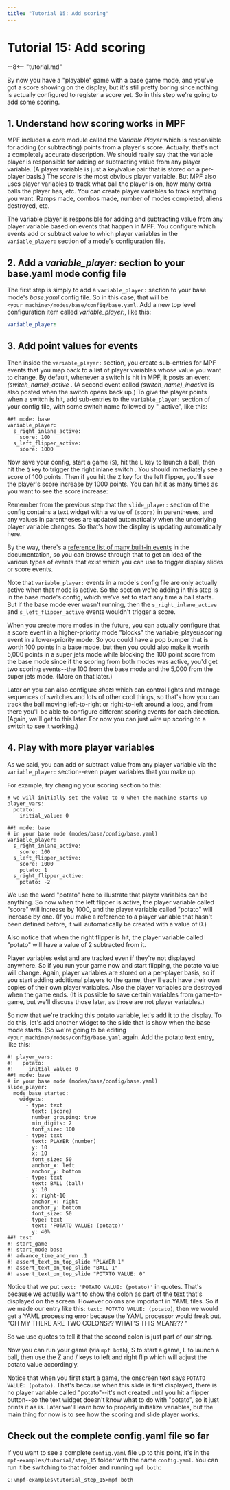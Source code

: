 ```yaml
---
title: "Tutorial 15: Add scoring"
---
```


# Tutorial 15: Add scoring

--8<-- "tutorial.md"

By now you have a "playable" game with a base game mode, and you've
got a score showing on the display, but it's still pretty boring since
nothing is actually configured to register a score yet. So in this step
we're going to add some scoring.

## 1. Understand how scoring works in MPF

MPF includes a core module called the *Variable Player* which is
responsible for adding (or subtracting) points from a player's score.
Actually, that's not a completely accurate description. We should
really say that the variable player is responsible for adding or
subtracting value from any player variable. (A player variable is just a
key/value pair that is stored on a per-player basis.) The *score* is the
most obvious player variable. But MPF also uses player variables to
track what ball the player is on, how many extra balls the player has,
etc. You can create player variables to track anything you want. Ramps
made, combos made, number of modes completed, aliens destroyed, etc.

The variable player is responsible for adding and subtracting value from
any player variable based on events that happen in MPF. You configure
which events add or subtract value to which player variables in the
`variable_player:` section of a mode's configuration file.

## 2. Add a *variable_player:* section to your base.yaml mode config file

The first step is simply to add a `variable_player:` section to your
base mode's *base.yaml* config file. So in this case, that will be
`<your_machine>/modes/base/config/base.yaml`. Add a new top level
configuration item called *variable_player:*, like this:

``` yaml
variable_player:
```

## 3. Add point values for events

Then inside the `variable_player:` section, you create sub-entries for
MPF events that you map back to a list of player variables whose value
you want to change. By default, whenever a switch is hit in MPF, it
posts an event *\(switch_name\)_active* . (A second event called
*\(switch_name\)_inactive* is also posted when the switch opens back
up.) To give the player points when a switch is hit, add sub-entries to
the `variable_player:` section of your config file, with some switch
name followed by "_active", like this:

``` mpf-config
##! mode: base
variable_player:
  s_right_inlane_active:
    score: 100
  s_left_flipper_active:
    score: 1000
```

Now save your config, start a game (`S`), hit the `L` key to launch a
ball, then hit the `Q` key to trigger the right inlane switch . You
should immediately see a score of 100 points. Then if you hit the `Z`
key for the left flipper, you'll see the player's score increase by
1000 points. You can hit it as many times as you want to see the score
increase:

Remember from the previous step that the `slide_player:` section of the
config contains a text widget with a value of `(score)` in parentheses,
and any values in parentheses are updated automatically when the
underlying player variable changes. So that's how the display is
updating automatically here.

By the way, there's a
[reference list of many built-in events](../events/index.md) in the documentation, so you can browse through that to get
an idea of the various types of events that exist which you can use to
trigger display slides or score events.

Note that `variable_player:` events in a mode's config file are only
actually active when that mode is active. So the section we're adding
in this step is in the base mode's config, which we've set to start
any time a ball starts. But if the base mode ever wasn't running, then
the `s_right_inlane_active` and `s_left_flipper_active` events wouldn't
trigger a score.

When you create more modes in the future, you can actually configure
that a score event in a higher-priority mode "blocks" the
variable_player/scoring event in a lower-priority mode. So you could
have a pop bumper that is worth 100 points in a base mode, but then you
could also make it worth 5,000 points in a super jets mode while
blocking the 100 point score from the base mode since if the scoring
from both modes was active, you'd get two scoring events--the 100 from
the base mode and the 5,000 from the super jets mode. (More on that
later.)

Later on you can also configure *shots* which can control lights and
manage sequences of switches and lots of other cool things, so that's
how you can track the ball moving left-to-right or right-to-left around
a loop, and from there you'll be able to configure different scoring
events for each direction. (Again, we'll get to this later. For now you
can just wire up scoring to a switch to see it working.)

## 4. Play with more player variables

As we said, you can add or subtract value from any player variable via
the `variable_player:` section--even player variables that you make up.

For example, try changing your scoring section to this:

``` mpf-config
# we will initially set the value to 0 when the machine starts up
player_vars:
  potato:
    initial_value: 0

##! mode: base
# in your base mode (modes/base/config/base.yaml)
variable_player:
  s_right_inlane_active:
    score: 100
  s_left_flipper_active:
    score: 1000
    potato: 1
  s_right_flipper_active:
    potato: -2
```

We use the word "potato" here to illustrate that player variables can
be anything. So now when the left flipper is active, the player variable
called "score" will increase by 1000, and the player variable called
"potato" will increase by one. (If you make a reference to a player
variable that hasn't been defined before, it will automatically be
created with a value of 0.)

Also notice that when the right flipper is hit, the player variable
called "potato" will have a value of 2 subtracted from it.

Player variables exist and are tracked even if they're not displayed
anywhere. So if you run your game now and start flipping, the potato
value will change. Again, player variables are stored on a per-player
basis, so if you start adding additional players to the game, they'll
each have their own copies of their own player variables. Also the
player variables are destroyed when the game ends. (It is possible to
save certain variables from game-to-game, but we'll discuss those
later, as those are not player variables.)

So now that we're tracking this potato variable, let's add it to the
display. To do this, let's add another widget to the slide that is show
when the base mode starts. (So we're going to be editing
`<your_machine>/modes/config/base.yaml` again. Add the potato text
entry, like this:

``` mpf-mc-config
#! player_vars:
#!   potato:
#!     initial_value: 0
##! mode: base
# in your base mode (modes/base/config/base.yaml)
slide_player:
  mode_base_started:
    widgets:
      - type: text
        text: (score)
        number_grouping: true
        min_digits: 2
        font_size: 100
      - type: text
        text: PLAYER (number)
        y: 10
        x: 10
        font_size: 50
        anchor_x: left
        anchor_y: bottom
      - type: text
        text: BALL (ball)
        y: 10
        x: right-10
        anchor_x: right
        anchor_y: bottom
        font_size: 50
      - type: text
        text: 'POTATO VALUE: (potato)'
        y: 40%
##! test
#! start_game
#! start_mode base
#! advance_time_and_run .1
#! assert_text_on_top_slide "PLAYER 1"
#! assert_text_on_top_slide "BALL 1"
#! assert_text_on_top_slide "POTATO VALUE: 0"
```

Notice that we put `text: 'POTATO VALUE: (potato)'` in quotes. That's
because we actually want to show the colon as part of the text that's
displayed on the screen. However colons are important in YAML files. So
if we made our entry like this: `text: POTATO VALUE: (potato)`, then we
would get a YAML processing error because the YAML processor would freak
out. "OH MY THERE ARE TWO COLONS?? WHAT'S THIS MEAN??? <crash>"

So we use quotes to tell it that the second colon is just part of our
string.

Now you can run your game (via `mpf both`), S to start a game, L to
launch a ball, then use the Z and / keys to left and right flip which
will adjust the potato value accordingly.

Notice that when you first start a game, the onscreen text says
`POTATO VALUE: (potato)`. That's because when this slide is first
displayed, there is no player variable called "potato"--it's not
created until you hit a flipper button--so the text widget doesn't
know what to do with "potato", so it just prints it as is. Later
we'll learn how to properly initialize variables, but the main thing
for now is to see how the scoring and slide player works.

## Check out the complete config.yaml file so far

If you want to see a complete `config.yaml` file up to this point, it's
in the `mpf-examples/tutorial/step_15` folder with the name
`config.yaml`. You can run it be switching to that folder and running
`mpf both`:

``` doscon
C:\mpf-examples\tutorial_step_15>mpf both
```
